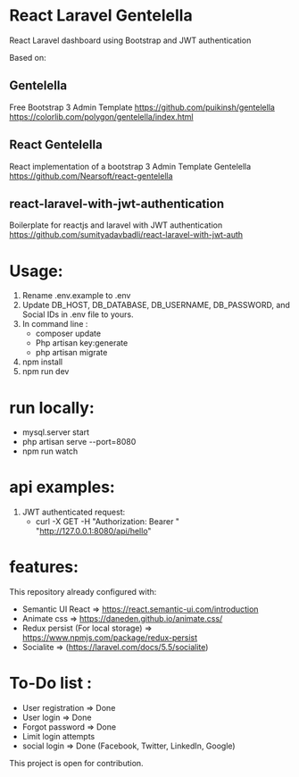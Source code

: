 
# React Laravel Gentelella
React Laravel dashboard using Bootstrap and JWT authentication

Based on:

## Gentelella
Free Bootstrap 3 Admin Template
https://github.com/puikinsh/gentelella
https://colorlib.com/polygon/gentelella/index.html

## React Gentelella
React implementation of a bootstrap 3 Admin Template Gentelella
https://github.com/Nearsoft/react-gentelella

## react-laravel-with-jwt-authentication
Boilerplate for reactjs and laravel with JWT authentication
https://github.com/sumityadavbadli/react-laravel-with-jwt-auth


# Usage:
1. Rename .env.example to .env
2. Update DB_HOST, DB_DATABASE, DB_USERNAME, DB_PASSWORD, and Social IDs in .env file to yours.
3. In command line :
   - composer update
   - Php artisan key:generate
   - php artisan migrate
4. npm install
5. npm run dev

# run locally:
- mysql.server start
- php artisan serve --port=8080
- npm run watch

# api examples:
1. JWT authenticated request:
	- curl -X GET -H "Authorization: Bearer <token here>" "http://127.0.0.1:8080/api/hello"

# features:
This repository already configured with:
- Semantic UI React => https://react.semantic-ui.com/introduction
- Animate css => https://daneden.github.io/animate.css/
- Redux persist (For local storage) => https://www.npmjs.com/package/redux-persist
- Socialite => (https://laravel.com/docs/5.5/socialite)

# To-Do list :
- User registration => Done
- User login  => Done
- Forgot password => Done
- Limit login attempts
- social login => Done (Facebook, Twitter, LinkedIn, Google)

This project is open for contribution.


